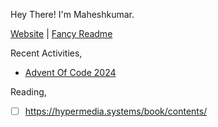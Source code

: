 Hey There! I'm Maheshkumar.

[Website](https://maheshkumar-novice.github.io/GoWeblogs/) | [Fancy Readme](https://github.com/Maheshkumar-novice/Maheshkumar-novice/blob/main/AUG-15-README.md)

Recent Activities,
- [Advent Of Code 2024](https://github.com/Maheshkumar-novice/Advent-Of-Code-Solutions)

Reading,
- [ ] https://hypermedia.systems/book/contents/
